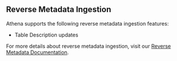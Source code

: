 ## Reverse Metadata Ingestion

Athena supports the following reverse metadata ingestion features:
- Table Description updates

For more details about reverse metadata ingestion, visit our [Reverse Metadata Documentation](/connectors/ingestion/workflows/reverse-metadata).
